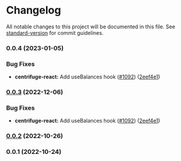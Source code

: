 # Changelog

All notable changes to this project will be documented in this file. See [standard-version](https://github.com/conventional-changelog/standard-version) for commit guidelines.

### 0.0.4 (2023-01-05)


### Bug Fixes

* **centrifuge-react:** Add useBalances hook ([#1092](https://github.com/centrifuge/apps/issues/1092)) ([2eef4e1](https://github.com/centrifuge/apps/commit/2eef4e133cac560f62b6db0023b23875563e03cf))

### [0.0.3](https://github.com/centrifuge/apps/compare/centrifuge-react/v0.0.2...centrifuge-react/v0.0.3) (2022-12-06)


### Bug Fixes

* **centrifuge-react:** Add useBalances hook ([#1092](https://github.com/centrifuge/apps/issues/1092)) ([2eef4e1](https://github.com/centrifuge/apps/commit/2eef4e133cac560f62b6db0023b23875563e03cf))

### [0.0.2](https://github.com/centrifuge/apps/compare/centrifuge-react/v0.0.1...centrifuge-react/v0.0.2) (2022-10-26)

### 0.0.1 (2022-10-24)
